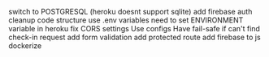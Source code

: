 switch to POSTGRESQL (heroku doesnt support sqlite)
add firebase auth
cleanup code structure
use .env variables
  need to set ENVIRONMENT variable in heroku
fix CORS settings
Use configs
Have fail-safe if can't find check-in request
add form validation
add protected route
add firebase to js
dockerize
